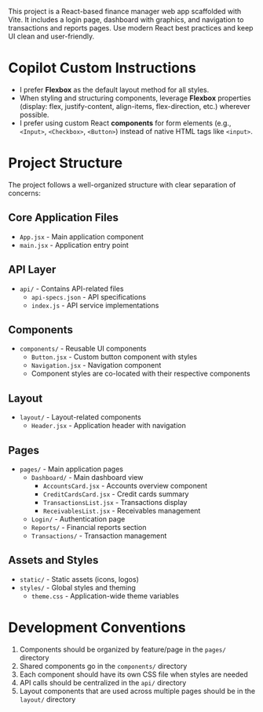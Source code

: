 <!-- Use this file to provide workspace-specific custom instructions to Copilot. For more details, visit https://code.visualstudio.com/docs/copilot/copilot-customization#_use-a-githubcopilotinstructionsmd-file -->

This project is a React-based finance manager web app scaffolded with Vite. It includes a login page, dashboard with graphics, and navigation to transactions and reports pages. Use modern React best practices and keep UI clean and user-friendly.

# Copilot Custom Instructions

- I prefer **Flexbox** as the default layout method for all styles.
- When styling and structuring components, leverage **Flexbox** properties (display: flex, justify-content, align-items, flex-direction, etc.) wherever possible.
- I prefer using custom React **components** for form elements (e.g., `<Input>`, `<Checkbox>`, `<Button>`) instead of native HTML tags like `<input>`.

# Project Structure

The project follows a well-organized structure with clear separation of concerns:

## Core Application Files
- `App.jsx` - Main application component
- `main.jsx` - Application entry point

## API Layer
- `api/` - Contains API-related files
  - `api-specs.json` - API specifications
  - `index.js` - API service implementations

## Components
- `components/` - Reusable UI components
  - `Button.jsx` - Custom button component with styles
  - `Navigation.jsx` - Navigation component
  - Component styles are co-located with their respective components

## Layout
- `layout/` - Layout-related components
  - `Header.jsx` - Application header with navigation

## Pages
- `pages/` - Main application pages
  - `Dashboard/` - Main dashboard view
    - `AccountsCard.jsx` - Accounts overview component
    - `CreditCardsCard.jsx` - Credit cards summary
    - `TransactionsList.jsx` - Transactions display
    - `ReceivablesList.jsx` - Receivables management
  - `Login/` - Authentication page
  - `Reports/` - Financial reports section
  - `Transactions/` - Transaction management

## Assets and Styles
- `static/` - Static assets (icons, logos)
- `styles/` - Global styles and theming
  - `theme.css` - Application-wide theme variables

# Development Conventions

1. Components should be organized by feature/page in the `pages/` directory
2. Shared components go in the `components/` directory
3. Each component should have its own CSS file when styles are needed
4. API calls should be centralized in the `api/` directory
5. Layout components that are used across multiple pages should be in the `layout/` directory
